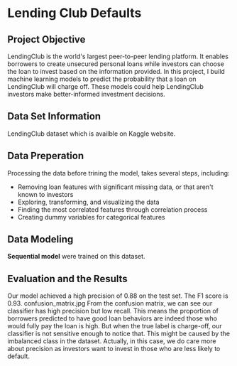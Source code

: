 # Lending Club Defaults 
 
## Project Objective
LendingClub is the world's largest peer-to-peer lending platform. It enables borrowers to create unsecured personal loans while investors can choose the loan to invest based on the information provided. 
In this project, I build machine learning models to predict the probability that a loan on LendingClub will charge off. These models could help LendingClub investors make better-informed investment decisions.

## Data Set Information
LendingClub dataset which is availble on Kaggle website.

## Data Preperation
Processing the data before trining the model, takes several steps, including: 
* Removing loan features with significant missing data, or that aren't known to investors
* Exploring, transforming, and visualizing the data
* Finding the most correlated features through correlation process 
* Creating dummy variables for categorical features 

## Data Modeling
**Sequential model** were trained on this dataset.

## Evaluation and the Results
Our model achieved a high precision of 0.88 on the test set. The F1 score is 0.93.
confusion_matrix.jpg
From the confusion matrix, we can see our classifier has high precision but low recall. This means the proportion of borrowers predicted to have good loan behaviors are indeed those who would fully pay the loan is high. But when the true label is charge-off, our classifier is not sensitive enough to notice that. This might be caused by the imbalanced class in the dataset. Actually, in this case, we do care more about precision as investors want to invest in those who are less likely to default.
